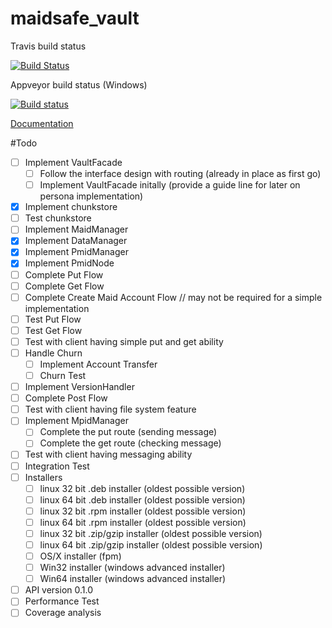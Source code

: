 # maidsafe_vault

Travis build status

[![Build Status](https://travis-ci.org/dirvine/maidsafe_vault.svg?branch=master)](https://travis-ci.org/dirvine/maidsafe_vault)

Appveyor build status (Windows)

[![Build status](https://ci.appveyor.com/api/projects/status/qglf0d3o28mxid6k?svg=true)](https://ci.appveyor.com/project/dirvine/maidsafe-vault-hyyvf)

[Documentation](http://dirvine.github.io/maidsafe_vault/)

#Todo

- [ ] Implement VaultFacade
    - [ ] Follow the interface design with routing (already in place as first go)
    - [ ] Implement VaultFacade initally (provide a guide line for later on persona implementation)
- [x] Implement chunkstore
- [ ] Test chunkstore
- [ ] Implement MaidManager
- [x] Implement DataManager
- [x] Implement PmidManager
- [x] Implement PmidNode
- [ ] Complete Put Flow
- [ ] Complete Get Flow
- [ ] Complete Create Maid Account Flow  // may not be required for a simple implementation
- [ ] Test Put Flow
- [ ] Test Get Flow
- [ ] Test with client having simple put and get ability
- [ ] Handle Churn
    - [ ] Implement Account Transfer
    - [ ] Churn Test
- [ ] Implement VersionHandler
- [ ] Complete Post Flow
- [ ] Test with client having file system feature
- [ ] Implement MpidManager
    - [ ] Complete the put route (sending message)
    - [ ] Complete the get route (checking message)
- [ ] Test with client having messaging ability
- [ ] Integration Test
- [ ] Installers
    - [ ] linux 32 bit .deb installer (oldest possible version)
    - [ ] linux 64 bit .deb installer (oldest possible version)
    - [ ] linux 32 bit .rpm installer (oldest possible version)
    - [ ] linux 64 bit .rpm installer (oldest possible version)
    - [ ] linux 32 bit .zip/gzip installer (oldest possible version)
    - [ ] linux 64 bit .zip/gzip installer (oldest possible version)
    - [ ] OS/X installer (fpm)
    - [ ] Win32 installer (windows advanced installer)
    - [ ] Win64 installer (windows advanced installer)
- [ ] API version 0.1.0
- [ ] Performance Test
- [ ] Coverage analysis

